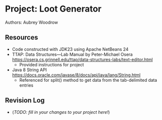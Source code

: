 # Project: Loot Generator

Authors: Aubrey Woodrow

## Resources

+ Code constructed with JDK23 using Apache NetBeans 24
+ TTAP: Data Structures—Lab Manual by Peter-Michael Osera
    https://osera.cs.grinnell.edu/ttap/data-structures-labs/text-editor.html
    - Provided instructions for project
+ Java 8 String API https://docs.oracle.com/javase/8/docs/api/java/lang/String.html
    - Referenced for split() method to get data from the tab-delimited data entries

## Revision Log

*   (_TODO: fill in your changes to your project here!_)
